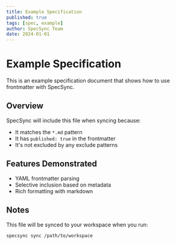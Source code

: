 ```yaml
---
title: Example Specification
published: true
tags: [spec, example]
author: SpecSync Team
date: 2024-01-01
---
```


# Example Specification

This is an example specification document that shows how to use frontmatter with SpecSync.

## Overview

SpecSync will include this file when syncing because:
- It matches the `*.md` pattern
- It has `published: true` in the frontmatter
- It's not excluded by any exclude patterns

## Features Demonstrated

- YAML frontmatter parsing
- Selective inclusion based on metadata
- Rich formatting with markdown

## Notes

This file will be synced to your workspace when you run:

```bash
specsync sync /path/to/workspace
```